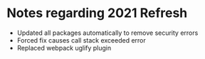 # Notes regarding 2021 Refresh

- Updated all packages automatically to remove security errors
- Forced fix causes call stack exceeded error
- Replaced webpack uglify plugin